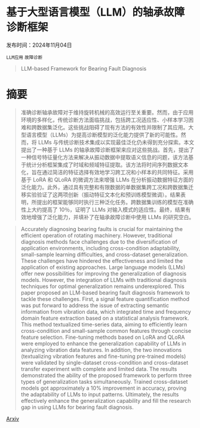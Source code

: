 # 基于大型语言模型（LLM）的轴承故障诊断框架

发布时间：2024年11月04日

`LLM应用` `故障诊断`

> LLM-based Framework for Bearing Fault Diagnosis

# 摘要

> 准确诊断轴承故障对于维持旋转机械的高效运行至关重要。然而，由于应用环境的多样化，传统诊断方法面临挑战，包括跨工况适应性、小样本学习困难和跨数据集泛化。这些挑战阻碍了现有方法的有效性并限制了其应用。大型语言模型（LLMs）为提高诊断模型的泛化能力提供了新的可能性。然而，将 LLMs 与传统诊断技术集成以实现最佳泛化仍未得到充分探索。本文提出了一种基于 LLMs 的轴承故障诊断框架来应对这些挑战。首先，提出了一种信号特征量化方法来解决从振动数据中提取语义信息的问题，该方法基于统计分析框架集成了时域和频域特征提取。该方法将时间序列数据文本化，旨在通过简洁的特征选择有效地学习跨工况和小样本的共同特征。采用基于 LoRA 和 QLoRA 的微调方法来增强 LLMs 在分析振动数据特征方面的泛化能力。此外，通过具有完整和有限数据的单数据集跨工况和跨数据集迁移实验验证了这两项创新（振动特征文本化和预训练模型微调）。结果表明，所提出的框架能够同时执行三种泛化任务。跨数据集训练的模型在准确性上大约提高了 10％，证明了 LLMs 对输入模式的适应性。最终，结果有效地增强了泛化能力，并填补了在轴承故障诊断中使用 LLMs 的研究空白。

> Accurately diagnosing bearing faults is crucial for maintaining the efficient operation of rotating machinery. However, traditional diagnosis methods face challenges due to the diversification of application environments, including cross-condition adaptability, small-sample learning difficulties, and cross-dataset generalization. These challenges have hindered the effectiveness and limited the application of existing approaches. Large language models (LLMs) offer new possibilities for improving the generalization of diagnosis models. However, the integration of LLMs with traditional diagnosis techniques for optimal generalization remains underexplored. This paper proposed an LLM-based bearing fault diagnosis framework to tackle these challenges. First, a signal feature quantification method was put forward to address the issue of extracting semantic information from vibration data, which integrated time and frequency domain feature extraction based on a statistical analysis framework. This method textualized time-series data, aiming to efficiently learn cross-condition and small-sample common features through concise feature selection. Fine-tuning methods based on LoRA and QLoRA were employed to enhance the generalization capability of LLMs in analyzing vibration data features. In addition, the two innovations (textualizing vibration features and fine-tuning pre-trained models) were validated by single-dataset cross-condition and cross-dataset transfer experiment with complete and limited data. The results demonstrated the ability of the proposed framework to perform three types of generalization tasks simultaneously. Trained cross-dataset models got approximately a 10% improvement in accuracy, proving the adaptability of LLMs to input patterns. Ultimately, the results effectively enhance the generalization capability and fill the research gap in using LLMs for bearing fault diagnosis.

[Arxiv](https://arxiv.org/abs/2411.02718)